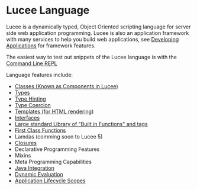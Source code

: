 # Lucee Language

Lucee is a dynamically typed, Object Oriented scripting language for server side web application programming. Lucee is also an application framework with many services to help you build web applications, see [Developing Applications](https://rorylaitila.gitbooks.io/lucee/content/developing_applications.html) for framework features.

The easiest way to test out snippets of the Lucee language is with the [Command Line REPL](https://rorylaitila.gitbooks.io/lucee/content/command_line_repl.html)

Language features include:

* [Classes (Known as Components in Lucee)](https://rorylaitila.gitbooks.io/lucee/content/classes.html)
* [Types](https://rorylaitila.gitbooks.io/lucee/content/types.html)
* [Type Hinting](https://rorylaitila.gitbooks.io/lucee/content/types.html#type-hinting)
* [Type Coercion](https://rorylaitila.gitbooks.io/lucee/content/types.html#type-coercion)
* [Templates (for HTML rendering)](https://rorylaitila.gitbooks.io/lucee/content/templates.html)
* [Interfaces](https://rorylaitila.gitbooks.io/lucee/content/interfaces.html)
* [Large standard Library of "Built in Functions" and tags](https://rorylaitila.gitbooks.io/lucee/content/standard_library_reference.html) 
* [First Class Functions](https://rorylaitila.gitbooks.io/lucee/content/first_class_functions.html)
* Lamdas (comming soon to Lucee 5)
* [Closures](https://rorylaitila.gitbooks.io/lucee/content/closures.html)
* Declarative Programming Features
* Mixins
* Meta Programming Capabilities
* [Java Integration](https://rorylaitila.gitbooks.io/lucee/content/java_integration.html)
* [Dynamic Evaluation](https://rorylaitila.gitbooks.io/lucee/content/dynamic_evaluation.html)
* [Application Lifecycle Scopes](https://rorylaitila.gitbooks.io/lucee/content/lifecycle_scopes.html)

